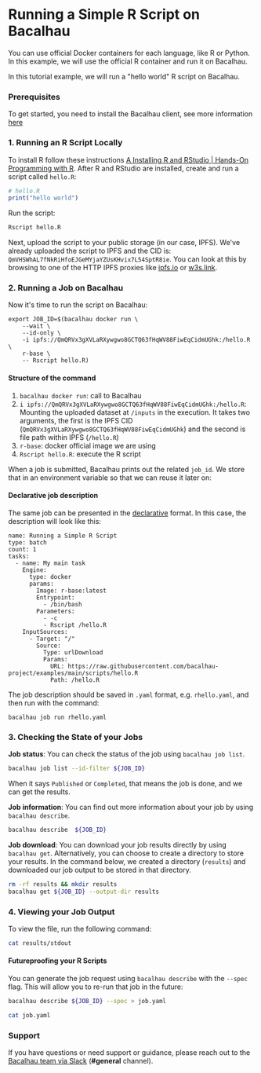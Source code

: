 # Running a Simple R Script on Bacalhau

You can use official Docker containers for each language, like R or Python. In this example, we will use the official R container and run it on Bacalhau.

In this tutorial example, we will run a "hello world" R script on Bacalhau.

### Prerequisites[​](http://localhost:3000/setting-up/workload-onboarding/r-hello-world/#prerequisites) <a href="#prerequisites" id="prerequisites"></a>

To get started, you need to install the Bacalhau client, see more information [here](../../../getting-started/installation.md)

### 1. Running an R Script Locally[​](http://localhost:3000/setting-up/workload-onboarding/r-hello-world/#1-running-an-r-script-locally) <a href="#id-1-running-an-r-script-locally" id="id-1-running-an-r-script-locally"></a>

To install R follow these instructions [A Installing R and RStudio | Hands-On Programming with R](https://rstudio-education.github.io/hopr/starting.html). After R and RStudio are installed, create and run a script called `hello.R`:

```r
# hello.R
print("hello world")
```

Run the script:

```bash
Rscript hello.R
```

Next, upload the script to your public storage (in our case, IPFS). We've already uploaded the script to IPFS and the CID is: `QmVHSWhAL7fNkRiHfoEJGeMYjaYZUsKHvix7L54SptR8ie`. You can look at this by browsing to one of the HTTP IPFS proxies like [ipfs.io](https://ipfs.tech/) or [w3s.link](https://github.com/web3-storage/w3link).

### 2. Running a Job on Bacalhau[​](http://localhost:3000/setting-up/workload-onboarding/r-hello-world/#2-running-a-job-on-bacalhau) <a href="#id-2-running-a-job-on-bacalhau" id="id-2-running-a-job-on-bacalhau"></a>

Now it's time to run the script on Bacalhau:

```
export JOB_ID=$(bacalhau docker run \
    --wait \
    --id-only \
    -i ipfs://QmQRVx3gXVLaRXywgwo8GCTQ63fHqWV88FiwEqCidmUGhk:/hello.R \
    r-base \
    -- Rscript hello.R)
```

#### Structure of the command[​](http://localhost:3000/setting-up/workload-onboarding/r-hello-world/#structure-of-the-command) <a href="#structure-of-the-command" id="structure-of-the-command"></a>

1. `bacalhau docker run`: call to Bacalhau
2. `i ipfs://QmQRVx3gXVLaRXywgwo8GCTQ63fHqWV88FiwEqCidmUGhk:/hello.R`: Mounting the uploaded dataset at `/inputs` in the execution. It takes two arguments, the first is the IPFS CID (`QmQRVx3gXVLaRXywgwo8GCTQ63fHqWV88FiwEqCidmUGhk`) and the second is file path within IPFS (`/hello.R`)
3. `r-base`: docker official image we are using
4. `Rscript hello.R`: execute the R script

When a job is submitted, Bacalhau prints out the related `job_id`. We store that in an environment variable so that we can reuse it later on:

#### Declarative job description[​](http://localhost:3000/setting-up/workload-onboarding/r-hello-world/#declarative-job-description) <a href="#declarative-job-description" id="declarative-job-description"></a>

The same job can be presented in the [declarative](../../jobs/job.md) format. In this case, the description will look like this:

```
name: Running a Simple R Script
type: batch
count: 1
tasks:
  - name: My main task
    Engine:
      type: docker
      params:
        Image: r-base:latest
        Entrypoint:
          - /bin/bash
        Parameters:
          - -c        
          - Rscript /hello.R
    InputSources:
      - Target: "/"
        Source:
          Type: urlDownload
          Params:
            URL: https://raw.githubusercontent.com/bacalhau-project/examples/main/scripts/hello.R
            Path: /hello.R
```

The job description should be saved in `.yaml` format, e.g. `rhello.yaml`, and then run with the command:

```
bacalhau job run rhello.yaml
```

### 3. Checking the State of your Jobs[​](http://localhost:3000/setting-up/workload-onboarding/r-hello-world/#3-checking-the-state-of-your-jobs) <a href="#id-3-checking-the-state-of-your-jobs" id="id-3-checking-the-state-of-your-jobs"></a>

**Job status**: You can check the status of the job using `bacalhau job list`.

```bash
bacalhau job list --id-filter ${JOB_ID}
```

When it says `Published` or `Completed`, that means the job is done, and we can get the results.

**Job information**: You can find out more information about your job by using `bacalhau describe`.

```bash
bacalhau describe  ${JOB_ID}
```

**Job download**: You can download your job results directly by using `bacalhau get`. Alternatively, you can choose to create a directory to store your results. In the command below, we created a directory (`results`) and downloaded our job output to be stored in that directory.

```bash
rm -rf results && mkdir results
bacalhau get ${JOB_ID} --output-dir results
```

### 4. Viewing your Job Output[​](http://localhost:3000/setting-up/workload-onboarding/r-hello-world/#4-viewing-your-job-output) <a href="#id-4-viewing-your-job-output" id="id-4-viewing-your-job-output"></a>

To view the file, run the following command:

```bash
cat results/stdout
```

#### Futureproofing your R Scripts[​](http://localhost:3000/setting-up/workload-onboarding/r-hello-world/#futureproofing-your-r-scripts) <a href="#futureproofing-your-r-scripts" id="futureproofing-your-r-scripts"></a>

You can generate the job request using `bacalhau describe` with the `--spec` flag. This will allow you to re-run that job in the future:

```bash
bacalhau describe ${JOB_ID} --spec > job.yaml
```

```bash
cat job.yaml
```

### Support[​](http://localhost:3000/setting-up/workload-onboarding/r-hello-world/#support) <a href="#support" id="support"></a>

If you have questions or need support or guidance, please reach out to the [Bacalhau team via Slack](https://bacalhauproject.slack.com/ssb/redirect) (**#general** channel).
